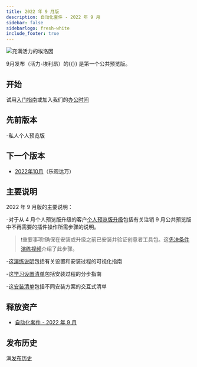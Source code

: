 ```yaml
---
title: 2022 年 9 月版
description: 自动化套件 - 2022 年 9 月
sidebar: false
sidebarlogo: fresh-white
include_footer: true
---
```

![充满活力的埃洛因](/images/vibrant-elion.png)

9月发布（活力-埃利昂）的{{<product-name>}} 是第一个公共预览版。

## 开始

试用[入门指南](/zh-Hans/get-started)或加入我们的[办公时间](/zh-Hans/office-hours)

## 先前版本

-私人个人预览版

## 下一个版本

- [2022年10月](/zh-Hans/releases/october-2022)（乐观达万）

## 主要说明

2022 年 9 月版的主要说明：

-对于从 4 月个人预览版升级的客户[个人预览版升级](https://github.com/microsoft/powercat-automation-kit/blob/main/docs/private-preview-upgrade.md)包括有关注销 9 月公共预览版中不再需要的插件操作所需步骤的说明。

>❗重要事项❗确保在安装或升级之前已安装并验证创意者工具包。这[先决条件演练视频](https://github.com/microsoft/powercat-automation-kit/blob/main/docs/walkthrough.md)介绍了此步骤。

-这[演练说明](https://github.com/microsoft/powercat-automation-kit/blob/main/docs/walkthrough.md)包括有关设置和安装过程的可视化指南

-这[学习设置清单](https://learn.microsoft.com/power-automate/guidance/automation-kit/setup/setup-checklist)包括安装过程的分步指南

-这[安装清单](/zh-Hans/get-started/install-checklist)包括不同安装方案的交互式清单

## 释放资产

- [自动化套件 - 2022 年 9 月](https://github.com/microsoft/powercat-automation-kit/releases/tag/AutomationKit-September2022)

## 发布历史

满[发布历史](/zh-Hans/releases)
